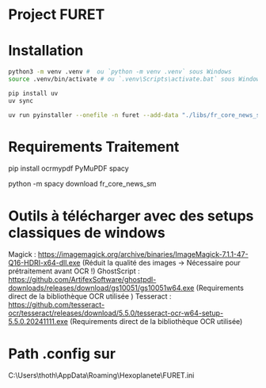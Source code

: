# Project FURET


# Installation

```bash
python3 -m venv .venv #  ou `python -m venv .venv` sous Windows
source .venv/bin/activate # ou `.venv\Scripts\activate.bat` sous Windows
```

```bash
pip install uv
uv sync
```

```bash
uv run pyinstaller --onefile -n furet --add-data "./libs/fr_core_news_sm" src/furet/__main__.py
```

# Requirements Traitement

pip install ocrmypdf PyMuPDF spacy 

python -m spacy download fr_core_news_sm

# Outils à télécharger avec des setups classiques de windows

Magick : https://imagemagick.org/archive/binaries/ImageMagick-7.1.1-47-Q16-HDRI-x64-dll.exe (Réduit la qualité des images -> Nécessaire pour prétraitement avant OCR !)
GhostScript : https://github.com/ArtifexSoftware/ghostpdl-downloads/releases/download/gs10051/gs10051w64.exe (Requirements direct de la bibliothèque OCR utilisée )
Tesseract : https://github.com/tesseract-ocr/tesseract/releases/download/5.5.0/tesseract-ocr-w64-setup-5.5.0.20241111.exe (Requirements direct de la bibliothèque OCR utilisée)

# Path .config sur

C:\Users\thoth\AppData\Roaming\Hexoplanete\FURET.ini